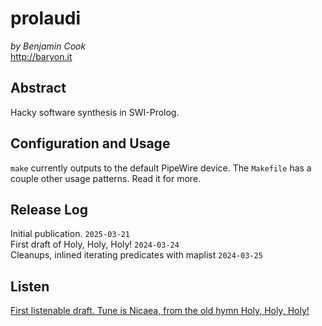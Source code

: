 # prolaudi

*by Benjamin Cook*\
<http://baryon.it>

## Abstract

Hacky software synthesis in SWI-Prolog.

## Configuration and Usage

`make` currently outputs to the default PipeWire device. The `Makefile` has a couple other usage patterns. Read it for more.

## Release Log

Initial publication. `2025-03-21`\
First draft of Holy, Holy, Holy! `2024-03-24`\
Cleanups, inlined iterating predicates with maplist `2024-03-25`

## Listen

[First listenable draft. Tune is Nicaea, from the old hymn Holy, Holy, Holy!](https://www.youtube.com/watch?v=Fs2juOfHIoA)

 
